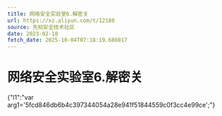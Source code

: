 ```yaml
---
title: 网络安全实验室6.解密关
url: https://xz.aliyun.com/t/12180
source: 先知安全技术社区
date: 2023-02-18
fetch_date: 2025-10-04T07:18:19.686017
---
```


# 网络安全实验室6.解密关

{"l1":"var arg1='5fcd846db6b4c397344054a28e941f51844559c0f3cc4e99ce';"}